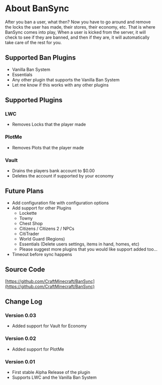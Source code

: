 # About BanSync
After you ban a user, what then?  Now you have to go around and remove the locks the user has made, their stores, their economy, etc.  That is where BanSync comes into play, When a user is kicked from the server, it will check to see if they are banned, and then if they are, it will automatically take care of the rest for you.

## Supported Ban Plugins
* Vanilla Ban System
* Essentials
* Any other plugin that supports the Vanilla Ban System
* Let me know if this works with any other plugins

## Supported Plugins
### LWC
* Removes Locks that the player made
### PlotMe
* Removes Plots that the player made
### Vault
* Drains the players bank account to $0.00
* Deletes the account if supported by your economy

## Future Plans
* Add configuration file with configuration options
* Add support for other Plugins
	* Lockette
	* Towny
	* Chest Shop
	* Citizens / Citizens 2 / NPCs
	* CitiTrader
	* World Guard (Regions)
	* Essentials (Delete users settings, items in hand, homes, etc)
	* Please suggest more plugins that you would like support added too...
* Timeout before sync happens

## Source Code
[https://github.com/CraftMinecraft/BanSync](https://github.com/CraftMinecraft/BanSync)

## Change Log
### Version 0.03
* Added support for Vault for Economy

### Version 0.02
* Added support for PlotMe

### Version 0.01
* First stable Alpha Release of the plugin
* Supports LWC and the Vanilla Ban System